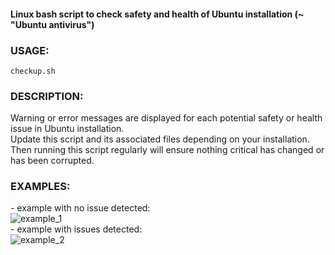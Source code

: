 #### Linux bash script to check safety and health of Ubuntu installation (~ "Ubuntu antivirus")

### USAGE:

 `checkup.sh`

### DESCRIPTION:

Warning or error messages are displayed for each potential safety or health issue in Ubuntu installation.  
Update this script and its associated files depending on your installation.  
Then running this script regularly will ensure nothing critical has changed or has been corrupted.

### EXAMPLES:

\- example with no issue detected:  
![example_1](https://github.com/user-attachments/assets/1814e6c6-e930-49aa-a019-86b3729e2cbe)  
\- example with issues detected:  
![example_2](https://github.com/user-attachments/assets/8e90877e-4974-4e7a-822a-cd1a86904fe4)  
